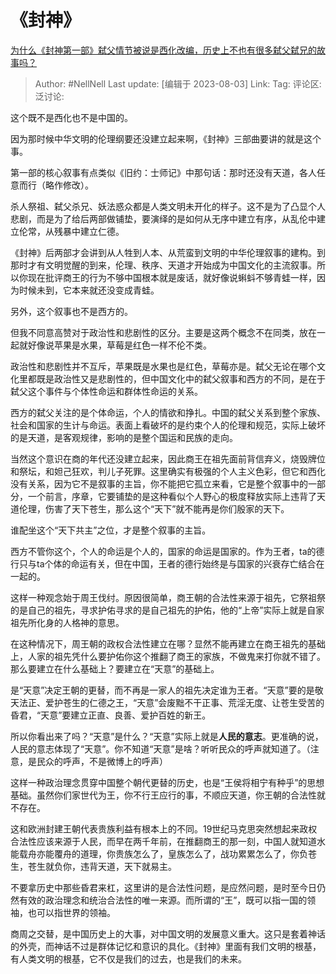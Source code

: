 # 《封神》
[为什么《封神第一部》弑父情节被说是西化改编，历史上不也有很多弑父弑兄的故事吗？](https://www.zhihu.com/question/613770853/answer/3148141772)

> Author: #NellNell
> Last update: [编辑于 2023-08-03]
> Link:
> Tag:
> 评论区:
> 泛讨论:

这个既不是西化也不是中国的。

因为那时候中华文明的伦理纲要还没建立起来啊，《封神》三部曲要讲的就是这个事。

第一部的核心叙事有点类似《旧约：士师记》中那句话：那时还没有天道，各人任意而行（略作修改）。

杀人祭祖、弑父杀兄、妖法惑众都是人类文明未开化的样子。这不是为了凸显个人悲剧，而是为了给后两部做铺垫，要演绎的是如何从无序中建立有序，从乱伦中建立伦常，从残暴中建立仁德。

《封神》后两部才会讲到从人牲到人本、从荒蛮到文明的中华伦理叙事的建构。到那时才有文明觉醒的到来，伦理、秩序、天道才开始成为中国文化的主流叙事。所以你现在批评商王的行为不够中国根本就是废话，就好像说蝌蚪不够青蛙一样，因为时候未到，它本来就还没变成青蛙。

另外，这个叙事也不是西方的。

但我不同意高赞对于政治性和悲剧性的区分。主要是这两个概念不在同类，放在一起就好像说苹果是水果，草莓是红色一样不伦不类。

政治性和悲剧性并不互斥，苹果既是水果也是红色，草莓亦是。弑父无论在哪个文化里都既是政治性又是悲剧性的，但中国文化中的弑父叙事和西方的不同，是在于弑父这个事件与个体性命运和群体性命运的关系。

西方的弑父关注的是个体命运，个人的情欲和挣扎。中国的弑父关系到整个家族、社会和国家的生计与命运。表面上看破坏的是约束个人的伦理和规范，实际上破坏的是天道，是客观规律，影响的是整个国运和民族的走向。

当然这个意识在商的年代还没建立起来，因此商王在祖先面前背信弃义，烧毁牌位和祭坛，和妲己狂欢，判儿子死罪。这里确实有极强的个人主义色彩，但它和西化没有关系，因为它不是叙事的主旨，你不能把它孤立来看，它是整个叙事中的一部分，一个前言，序章，它要铺垫的是这种看似个人野心的极度释放实际上违背了天道伦理，伤害了天下苍生，那么这个“天下”就不能再是你们殷家的天下。

谁配坐这个“天下共主”之位，才是整个叙事的主旨。

西方不管你这个，个人的命运是个人的，国家的命运是国家的。作为王者，ta的德行只与ta个体的命运有关，但在中国，王者的德行始终是与国家的兴衰存亡结合在一起的。

这样一种观念始于周王伐纣。原因很简单，商王朝的合法性来源于祖先，它祭祖祭的是自己的祖先，寻求护佑寻求的是自己祖先的护佑，他的“上帝”实际上就是自家祖先所化身的人格神的意思。

在这种情况下，周王朝的政权合法性建立在哪？显然不能再建立在商王祖先的基础上，人家的祖先凭什么要护佑你这个推翻了商王的家族，不做鬼来打你就不错了。那么要建立在什么基础上？要建立在“天意”的基础上。

是“天意”决定王朝的更替，而不再是一家人的祖先决定谁为王者。“天意”要的是敬天法正、爱护苍生的仁德之王，“天意”会废黜不干正事、荒淫无度、让苍生受苦的昏君，“天意”要建立正直、良善、爱护百姓的新王。

所以你看出来了吗？“天意”是什么？“天意”实际上就是**人民的意志**。更准确的说，人民的意志体现了“天意”。你不知道“天意”是啥？听听民众的呼声就知道了。（注意，是民众的呼声，不是微博上的呼声）

这样一种政治理念贯穿中国整个朝代更替的历史，也是“王侯将相宁有种乎”的思想基础。虽然你们家世代为王，你不行王应行的事，不顺应天道，你王朝的合法性就不存在。

这和欧洲封建王朝代表贵族利益有根本上的不同。19世纪马克思突然想起来政权合法性应该来源于人民，而早在两千年前，在推翻商王的那一刻，中国人就知道水能载舟亦能覆舟的道理，你贵族怎么了，皇族怎么了，战功累累怎么了，你负苍生，苍生就负你，违背天道，天下就易主。

不要拿历史中那些昏君来杠，这里讲的是合法性问题，是应然问题，是时至今日仍然有效的政治理念和统治合法性的唯一来源。而所谓的“王”，既可以指一国的领袖，也可以指世界的领袖。

商周之交替，是中国历史上的大事，对中国文明的发展意义重大。这只是套着神话的外壳，而神话不过是群体记忆和意识的具化。《封神》里面有我们文明的根基，有人类文明的根基，它不仅是我们的过去，也是我们的未来。
